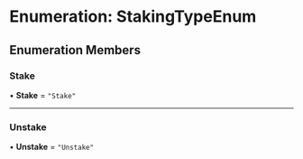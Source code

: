 # Enumeration: StakingTypeEnum

## Enumeration Members

### Stake

• **Stake** = ``"Stake"``

___

### Unstake

• **Unstake** = ``"Unstake"``
